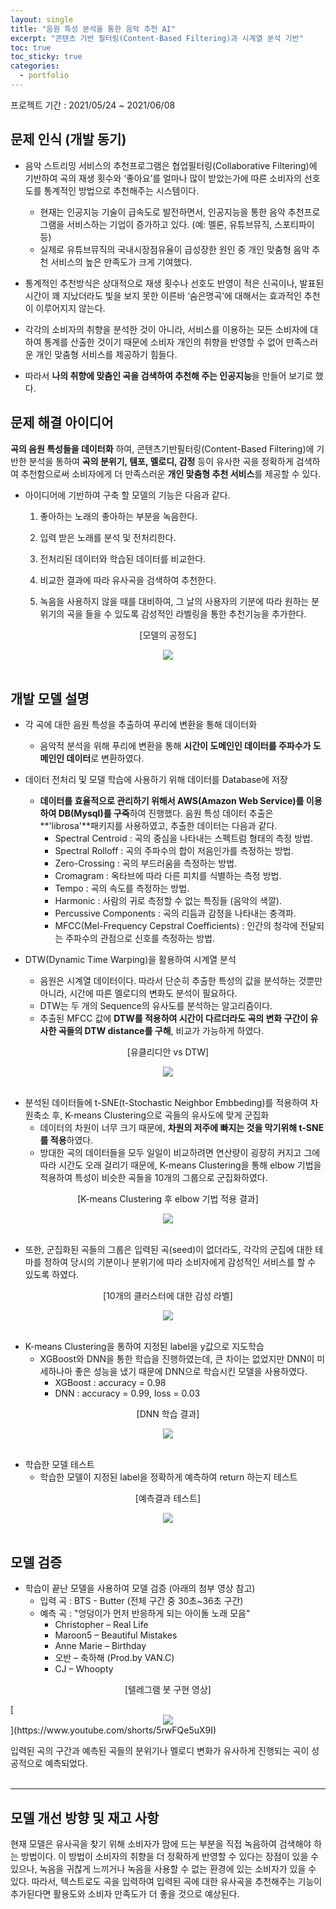 ```yaml
---
layout: single
title: "음원 특성 분석을 통한 음악 추천 AI"
excerpt: "콘텐츠 기반 필터링(Content-Based Filtering)과 시계열 분석 기반"
toc: true
toc_sticky: true
categories:
  - portfolio
---
```



프로젝트 기간 : 2021/05/24 ~ 2021/06/08



## 문제 인식 (개발 동기)
* 음악 스트리밍 서비스의 추천프로그램은 협업필터링(Collaborative Filtering)에 기반하여 곡의 재생 횟수와 ‘좋아요’를 얼마나 많이 받았는가에 따른 소비자의 선호도를 통계적인 방법으로 추천해주는 시스템이다.
  - 현재는 인공지능 기술이 급속도로 발전하면서, 인공지능을 통한 음악 추천프로그램을 서비스하는 기업이 증가하고 있다. (예: 멜론, 유튜브뮤직, 스포티파이 등)
  - 실제로 유튜브뮤직의 국내시장점유율이 급성장한 원인 중 개인 맞춤형 음악 추천 서비스의 높은 만족도가 크게 기여했다.


* 통계적인 추천방식은 상대적으로 재생 횟수나 선호도 반영이 적은 신곡이나, 발표된 시간이 꽤 지났더라도 빛을 보지 못한 이른바 ‘숨은명곡’에 대해서는 효과적인 추천이 이루어지지 않는다.


* 각각의 소비자의 취향을 분석한 것이 아니라, 서비스를 이용하는 모든 소비자에 대하여 통계를 산출한 것이기 때문에 소비자 개인의 취향을 반영할 수 없어 만족스러운 개인 맞춤형 서비스를 제공하기 힘들다.


* 따라서 **나의 취향에 맞춤인 곡을 검색하여 추천해 주는 인공지능**을 만들어 보기로 했다.



## 문제 해결 아이디어
**곡의 음원 특성들을 데이터화** 하여, 콘텐츠기반필터링(Content-Based Filtering)에 기반한 분석을 통하여 **곡의 분위기, 템포, 멜로디, 감정** 등이 유사한 곡을 정확하게 검색하여 추천함으로써 소비자에게 더 만족스러운 **개인 맞춤형 추천 서비스**를 제공할 수 있다.
* 아이디어에 기반하여 구축 할 모델의 기능은 다음과 같다.
  1. 좋아하는 노래의 좋아하는 부분을 녹음한다.

  2. 입력 받은 노래를 분석 및 전처리한다.

  3. 전처리된 데이터와 학습된 데이터를 비교한다.

  4. 비교한 결과에 따라 유사곡을 검색하여 추천한다.

  5. 녹음을 사용하지 않을 때를 대비하여, 그 날의 사용자의 기분에 따라 원하는 분위기의 곡을 들을 수 있도록 감성적인 라벨링을 통한 추천기능을 추가한다.


<center><p>[모델의 공정도]</p></center>
<center><img src="{{site.baseurl}}/assets/images/music-process.png" /></center><br>



## 개발 모델 설명
* 각 곡에 대한 음원 특성을 추출하여 푸리에 변환을 통해 데이터화
  - 음악적 분석을 위해 푸리에 변환을 통해 **시간이 도메인인 데이터를 주파수가 도메인인 데이터**로 변환하였다.


* 데이터 전처리 및 모델 학습에 사용하기 위해 데이터를 Database에 저장
  - **데이터를 효율적으로 관리하기 위해서 AWS(Amazon Web Service)를 이용하여 DB(Mysql)를 구죽**하여 진행했다. 음원 특성 데이터 추출은 **'librosa'**패키지를 사용하였고, 추출한 데이터는 다음과 같다.
    - Spectral Centroid : 곡의 중심을 나타내는 스펙트럼 형태의 측정 방법.
    - Spectral Rolloff : 곡의 주파수의 합이 저음인가를 측정하는 방법.
    - Zero-Crossing : 곡의 부드러움을 측정하는 방법.
    - Cromagram : 옥타브에 따라 다른 피치를 식별하는 측정 방법.
    - Tempo : 곡의 속도를 측정하는 방법.
    - Harmonic : 사람의 귀로 측정할 수 없는 특징들 (음악의 색깔).
    - Percussive Components : 곡의 리듬과 감정을 나타내는 충격파.
    - MFCC(Mel-Frequency Cepstral Coefficients) : 인간의 청각에 전달되는 주파수의 관점으로 신호를 측정하는 방법.


* DTW(Dynamic Time Warping)을 활용하여 시계열 분석
  - 음원은 시계열 데이터이다. 따라서 단순히 추출한 특성의 값을 분석하는 것뿐만 아니라, 시간에 따른 멜로디의 변화도 분석이 필요하다.
  - DTW는 두 개의 Sequence의 유사도를 분석하는 알고리즘이다.
  - 추출된 MFCC 값에 **DTW를 적용하여 시간이 다르더라도 곡의 변화 구간이 유사한 곡들의 DTW distance를 구해**, 비교가 가능하게 하였다.


<center><p>[유클리디안 vs DTW]</p></center>
<center><img src="{{site.baseurl}}/assets/images/DTW.png" /></center><br>


* 분석된 데이터들에 t-SNE(t-Stochastic Neighbor Embbeding)를 적용하여 차원축소 후, K-means Clustering으로 곡들의 유사도에 맞게 군집화
  - 데이터의 차원이 너무 크기 때문에, **차원의 저주에 빠지는 것을 막기위해 t-SNE를 적용**하였다.
  - 방대한 곡의 데이터들을 모두 일일이 비교하려면 연산량이 굉장히 커지고 그에 따라 시간도 오래 걸리기 때문에, K-means Clustering을 통해 elbow 기법을 적용하여 특성이 비슷한 곡들을 10개의 그룹으로 군집화하였다.


<center><p>[K-means Clustering 후 elbow 기법 적용 결과]</p></center>
<center><img src="{{site.baseurl}}/assets/images/k-means.png" /></center><br>


* 또한, 군집화된 곡들의 그룹은 입력된 곡(seed)이 없더라도, 각각의 군집에 대한 테마를 정하여 당시의 기분이나 분위기에 따라 소비자에게 감성적인 서비스를 할 수 있도록 하였다.


<center><p>[10개의 클러스터에 대한 감성 라벨]</p></center>
<center><img src="{{site.baseurl}}/assets/images/music-label.png" /></center><br>


* K-means Clustering을 통하여 지정된 label을 y값으로 지도학습
  - XGBoost와 DNN을 통한 학습을 진행하였는데, 큰 차이는 없었지만 DNN이 미세하나마 좋은 성능을 냈기 때문에 DNN으로 학습시킨 모델을 사용하였다.
    - XGBoost : accuracy = 0.98
    - DNN : accuracy = 0.99, loss = 0.03


<center><p>[DNN 학습 결과]</p></center>
<center><img src="{{site.baseurl}}/assets/images/DNN-result.png" /></center><br>


* 학습한 모델 테스트
  - 학습한 모델이 지정된 label을 정확하게 예측하여 return 하는지 테스트

<center><p>[예측결과 테스트]</p></center>
<center><img src="{{site.baseurl}}/assets/images/music-prediction.png" /></center><br>


## 모델 검증
* 학습이 끝난 모델을 사용하여 모델 검증 (아래의 첨부 영상 참고)
  - 입력 곡 : BTS - Butter (전체 구간 중 30초~36초 구간)
  - 예측 곡 : "엉덩이가 먼저 반응하게 되는 아이돌 노래 모음"
    - Christopher – Real Life
    - Maroon5 – Beautiful Mistakes
    - Anne Marie – Birthday
    - 오반 – 축하해 (Prod.by VAN.C)
    - CJ – Whoopty


<center><p>[텔레그램 봇 구현 영상]</p></center>
[<center><img src="https://img.youtube.com/vi/5rwFQe5uX9I/0.jpg" /></center>](https://www.youtube.com/shorts/5rwFQe5uX9I)


입력된 곡의 구간과 예측된 곡들의 분위기나 멜로디 변화가 유사하게 진행되는 곡이 성공적으로 예측되었다.<br><br>


---
## 모델 개선 방향 및 재고 사항
현재 모델은 유사곡을 찾기 위해 소비자가 맘에 드는 부분을 직접 녹음하여 검색해야 하는 방법이다. 이 방법이 소비자의 취향을 더 정확하게 반영할 수 있다는 장점이 있을 수 있으나, 녹음을 귀찮게 느끼거나 녹음을 사용할 수 없는 환경에 있는 소비자가 있을 수 있다. 따라서, 텍스트로도 곡을 입력하여 입력된 곡에 대한 유사곡을 추천해주는 기능이 추가된다면 활용도와 소비자 만족도가 더 좋을 것으로 예상된다.
